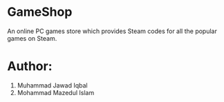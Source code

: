 # GameShop

An online PC games store which provides Steam codes for all the popular games on Steam.

# Author:
1. Muhammad Jawad Iqbal
2. Mohammad Mazedul Islam